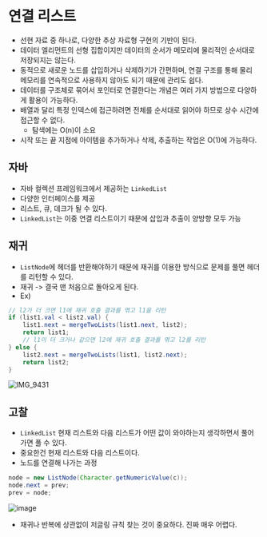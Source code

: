 # 연결 리스트
- 선현 자료 중 하나로, 다양한 추상 자료형 구현의 기반이 된다.
- 데이터 엘리먼트의 선형 집합이지만 데이터의 순서가 메모리에 물리적인 순서대로 저장되지는 않는다.
- 동적으로 새로운 노드를 삽입하거나 삭제하기가 간편하며, 연결 구조를 통해 물리 메모리를 연속적으로 사용하지 않아도 되기 때문에 관리도 쉽다.
- 데이터를 구조체로 묶어서 포인터로 연결한다는 개념은 여러 가지 방법으로 다양하게 활용이 가능하다.
- 배열과 달리 특정 인덱스에 접근하려면 전체를 순서대로 읽어야 하므로 상수 시간에 접근할 수 없다.
  - 탐색에는 O(n)이 소요
- 시작 또는 끝 지점에 아이템을 추가하거나 삭제, 추출하는 작업은 O(1)에 가능하다.
## 자바
- 자바 컬렉션 프레임워크에서 제공하는 `LinkedList`
- 다양한 인터페이스를 제공
- 리스트, 큐, 데크가 될 수 있다.
- `LinkedList`는 이중 연결 리스트이기 때문에 삽입과 추출이 양방향 모두 가능
## 재귀
- `ListNode`에 헤더를 반환해야하기 때문에 재귀를 이용한 방식으로 문제를 풀면 헤더를 리턴할 수 있다.
- 재귀 -> 결국 맨 처음으로 돌아오게 된다.
- Ex)
```java
// l2가 더 크면 l1에 재귀 호출 결과를 엮고 l1을 리턴
if (list1.val < list2.val) {
	list1.next = mergeTwoLists(list1.next, list2);
	return list1;
	// l1이 더 크거나 같으면 l2에 재귀 호출 결과를 엮고 l2를 리턴
} else {
	list2.next = mergeTwoLists(list1, list2.next);
	return list2;
}
```
![IMG_9431](https://github.com/UMC-CON/CON-Server/assets/107318116/8bd03505-0f63-4854-b7d0-ac8420b1595f)
## 고찰
- `LinkedList` 현재 리스트와 다음 리스트가 어떤 값이 와야하는지 생각하면서 풀어가면 풀 수 있다.
- 중요한건 현재 리스트와 다음 리스트이다.
- 노드를 연결해 나가는 과정
```java
node = new ListNode(Character.getNumericValue(c));
node.next = prev;
prev = node;
```
![image](https://github.com/JunRain2/practice-java/assets/107318116/d38fb0fd-a53d-4520-962e-ecc1b7e963e0)
- 재귀나 반복에 상관없이 저글링 규칙 찾는 것이 중요하다. 진짜 매우 어렵다.
